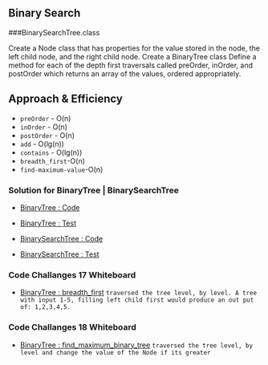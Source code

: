 ##  Binary Search
  ###BinarySearchTree.class
  <!-- Description of the challenge -->
Create a Node class that has properties for the value stored in the node, the left child node, and the right child node.
Create a BinaryTree class
Define a method for each of the depth first traversals called preOrder, inOrder, and postOrder which returns an array of the values, ordered appropriately.
   
 ## Approach & Efficiency
 <!-- What approach did you take? Why? What is the Big O space/time for this approach? -->
 * `preOrder` - O(n)
 * `inOrder` - O(n)
 * `postOrder` - O(n)
 * `add` - O(lg(n))
 * `contains` - O(lg(n))
 * `breadth_first`-O(n)
 * `find-maximum-value`-O(n)
 
 
  
 ### Solution for BinaryTree | BinarySearchTree
  - [BinaryTree : Code](../../src/main/java/Tree/BinaryNode.java)
  - [BinaryTree : Test ](../../src/test/java/Tree/BinaryNodeTest.java)
  
  - [BinarySearchTree : Code](../../src/main/java/Tree/BinarysearchTree.java)
  - [BinarySearchTree : Test ](../../src/test/java/Tree/BinarysearchTreeTest.java)
  
  ### Code Challanges 17 Whiteboard
  - [BinaryTree : breadth_first](/Assets/images/mergeLists.jpg)
  ```traversed the tree level, by level. A tree with input 1-5, filling left child first would produce an out put of: 1,2,3,4,5.```
  
   ### Code Challanges 18 Whiteboard
  - [BinaryTree : find_maximum_binary_tree](/Assets/images/maxVal.jpeg)
  ```traversed the tree level, by level and change the value of the Node if its greater```